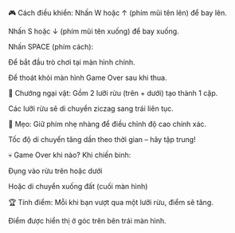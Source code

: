 🎮 Cách điều khiển:
Nhấn W hoặc ↑ (phím mũi tên lên) để bay lên.

Nhấn S hoặc ↓ (phím mũi tên xuống) để bay xuống.

Nhấn SPACE (phím cách):

Để bắt đầu trò chơi tại màn hình chính.

Để thoát khỏi màn hình Game Over sau khi thua.

🚧 Chướng ngại vật:
Gồm 2 lưỡi rừu (trên + dưới) tạo thành 1 cặp.

Các lưỡi rừu sẽ di chuyển ziczag sang trái liên tục.

🧠 Mẹo:
Giữ phím nhẹ nhàng để điều chỉnh độ cao chính xác.

Tốc độ di chuyển tăng dần theo thời gian – hãy tập trung!

💀 Game Over khi nào?
Khi chiến binh:

Đụng vào rừu trên hoặc dưới

Hoặc di chuyển xuống đất (cuối màn hình)

🏆 Tính điểm:
Mỗi khi bạn vượt qua một lưỡi rừu, điểm sẽ tăng.

Điểm được hiển thị ở góc trên bên trái màn hình.


